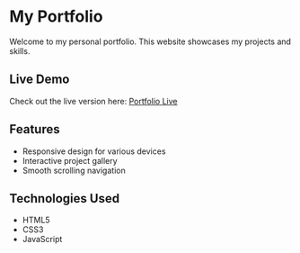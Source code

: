 # My Portfolio

Welcome to my personal portfolio. This website showcases my projects and skills.

## Live Demo

Check out the live version here: [Portfolio Live](https://RaghadAi1.github.io/Portfolio/)

## Features

- Responsive design for various devices
- Interactive project gallery
- Smooth scrolling navigation

## Technologies Used

- HTML5
- CSS3
- JavaScript

